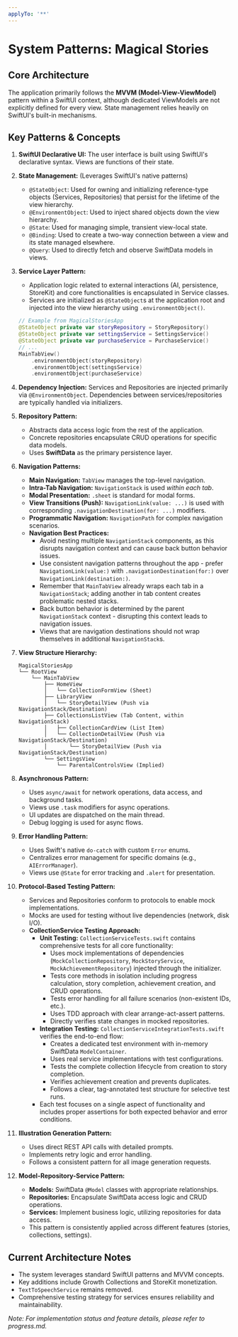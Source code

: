 ```yaml
---
applyTo: '**'
---
```

# System Patterns: Magical Stories

## Core Architecture
The application primarily follows the **MVVM (Model-View-ViewModel)** pattern within a SwiftUI context, although dedicated ViewModels are not explicitly defined for every view. State management relies heavily on SwiftUI's built-in mechanisms.

## Key Patterns & Concepts

1.  **SwiftUI Declarative UI:** The user interface is built using SwiftUI's declarative syntax. Views are functions of their state.

2.  **State Management:** (Leverages SwiftUI's native patterns)
    *   `@StateObject`: Used for owning and initializing reference-type objects (Services, Repositories) that persist for the lifetime of the view hierarchy.
    *   `@EnvironmentObject`: Used to inject shared objects down the view hierarchy.
    *   `@State`: Used for managing simple, transient view-local state.
    *   `@Binding`: Used to create a two-way connection between a view and its state managed elsewhere.
    *   `@Query`: Used to directly fetch and observe SwiftData models in views.

3.  **Service Layer Pattern:**
    *   Application logic related to external interactions (AI, persistence, StoreKit) and core functionalities is encapsulated in Service classes.
    *   Services are initialized as `@StateObject`s at the application root and injected into the view hierarchy using `.environmentObject()`.
    ```swift
    // Example from MagicalStoriesApp
    @StateObject private var storyRepository = StoryRepository()
    @StateObject private var settingsService = SettingsService()
    @StateObject private var purchaseService = PurchaseService()
    // ...
    MainTabView()
        .environmentObject(storyRepository)
        .environmentObject(settingsService)
        .environmentObject(purchaseService)
    ```

4.  **Dependency Injection:** Services and Repositories are injected primarily via `@EnvironmentObject`. Dependencies between services/repositories are typically handled via initializers.

5.  **Repository Pattern:**
    *   Abstracts data access logic from the rest of the application.
    *   Concrete repositories encapsulate CRUD operations for specific data models.
    *   Uses **SwiftData** as the primary persistence layer.

6.  **Navigation Patterns:**
    *   **Main Navigation:** `TabView` manages the top-level navigation.
    *   **Intra-Tab Navigation:** `NavigationStack` is used *within each tab*.
    *   **Modal Presentation:** `.sheet` is standard for modal forms.
    *   **View Transitions (Push):** `NavigationLink(value: ...)` is used with corresponding `.navigationDestination(for: ...)` modifiers.
    *   **Programmatic Navigation:** `NavigationPath` for complex navigation scenarios.
    *   **Navigation Best Practices:**
        *   Avoid nesting multiple `NavigationStack` components, as this disrupts navigation context and can cause back button behavior issues.
        *   Use consistent navigation patterns throughout the app - prefer `NavigationLink(value:)` with `.navigationDestination(for:)` over `NavigationLink(destination:)`.
        *   Remember that `MainTabView` already wraps each tab in a `NavigationStack`; adding another in tab content creates problematic nested stacks.
        *   Back button behavior is determined by the parent `NavigationStack` context - disrupting this context leads to navigation issues.
        *   Views that are navigation destinations should not wrap themselves in additional `NavigationStack`s.

7.  **View Structure Hierarchy:**
    ```
    MagicalStoriesApp
    └── RootView
        └── MainTabView
            ├── HomeView
            │   └── CollectionFormView (Sheet)
            ├── LibraryView
            │   └── StoryDetailView (Push via NavigationStack/Destination)
            ├── CollectionsListView (Tab Content, within NavigationStack)
            │   ├── CollectionCardView (List Item)
            │   └── CollectionDetailView (Push via NavigationStack/Destination)
            │       └── StoryDetailView (Push via NavigationStack/Destination)
            └── SettingsView
                └── ParentalControlsView (Implied)
    ```

8.  **Asynchronous Pattern:** 
    *   Uses `async/await` for network operations, data access, and background tasks.
    *   Views use `.task` modifiers for async operations.
    *   UI updates are dispatched on the main thread.
    *   Debug logging is used for async flows.

9.  **Error Handling Pattern:**
    *   Uses Swift's native `do-catch` with custom `Error` enums.
    *   Centralizes error management for specific domains (e.g., `AIErrorManager`).
    *   Views use `@State` for error tracking and `.alert` for presentation.

10. **Protocol-Based Testing Pattern:**
    *   Services and Repositories conform to protocols to enable mock implementations.
    *   Mocks are used for testing without live dependencies (network, disk I/O).
    *   **CollectionService Testing Approach:**
        *   **Unit Testing:** `CollectionServiceTests.swift` contains comprehensive tests for all core functionality:
            *   Uses mock implementations of dependencies (`MockCollectionRepository`, `MockStoryService`, `MockAchievementRepository`) injected through the initializer.
            *   Tests core methods in isolation including progress calculation, story completion, achievement creation, and CRUD operations.
            *   Tests error handling for all failure scenarios (non-existent IDs, etc.).
            *   Uses TDD approach with clear arrange-act-assert patterns.
            *   Directly verifies state changes in mocked repositories.
        *   **Integration Testing:** `CollectionServiceIntegrationTests.swift` verifies the end-to-end flow:
            *   Creates a dedicated test environment with in-memory SwiftData `ModelContainer`.
            *   Uses real service implementations with test configurations.
            *   Tests the complete collection lifecycle from creation to story completion.
            *   Verifies achievement creation and prevents duplicates.
            *   Follows a clear, tag-annotated test structure for selective test runs.
        *   Each test focuses on a single aspect of functionality and includes proper assertions for both expected behavior and error conditions.

11. **Illustration Generation Pattern:**
    *   Uses direct REST API calls with detailed prompts.
    *   Implements retry logic and error handling.
    *   Follows a consistent pattern for all image generation requests.

12. **Model-Repository-Service Pattern:**
    * **Models:** SwiftData `@Model` classes with appropriate relationships.
    * **Repositories:** Encapsulate SwiftData access logic and CRUD operations.
    * **Services:** Implement business logic, utilizing repositories for data access.
    * This pattern is consistently applied across different features (stories, collections, settings).

## Current Architecture Notes
- The system leverages standard SwiftUI patterns and MVVM concepts.
- Key additions include Growth Collections and StoreKit monetization.
- `TextToSpeechService` remains removed.
- Comprehensive testing strategy for services ensures reliability and maintainability.

*Note: For implementation status and feature details, please refer to progress.md.*

